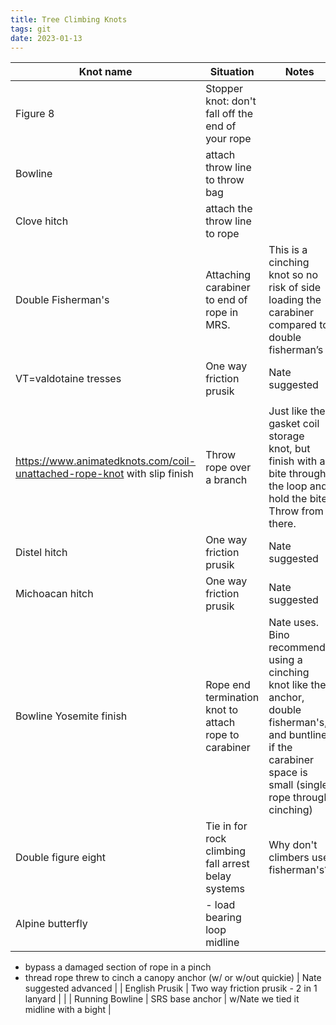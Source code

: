 ```yaml
---
title: Tree Climbing Knots
tags: git
date: 2023-01-13
---
```


| Knot name | Situation | Notes |
| --- | --- | --- |
| Figure 8 | Stopper knot: don't fall off the end of your rope |  |
| Bowline | attach throw line to throw bag |  |
| Clove hitch | attach the throw line to rope |  |
| Double Fisherman's | Attaching carabiner to end of rope in MRS. | This is a cinching knot so no risk of side loading the carabiner compared to double fisherman’s |
| VT=valdotaine tresses | One way friction prusik | Nate suggested |
|  |  |  |
| https://www.animatedknots.com/coil-unattached-rope-knot with slip finish | Throw rope over a branch | Just like the gasket coil storage knot, but finish with a bite through the loop and hold the bite. Throw from there. |
| Distel hitch | One way friction prusik | Nate suggested |
| Michoacan hitch | One way friction prusik | Nate suggested |
| Bowline Yosemite finish | Rope end termination knot to attach rope to carabiner | Nate uses. Bino recommends using a cinching knot like the anchor, double fisherman's, and buntline if the carabiner space is small (single rope through cinching) |
| Double figure eight | Tie in for rock climbing fall arrest belay systems | Why don't climbers use fisherman's? |
| Alpine butterfly | - load bearing loop midline
- bypass a damaged section of rope in a pinch
- thread rope threw to cinch a canopy anchor (w/ or w/out quickie) | Nate suggested advanced |
| English Prusik | Two way friction prusik - 2 in 1 lanyard |  |
| Running Bowline | SRS base anchor | w/Nate we tied it midline with a bight |